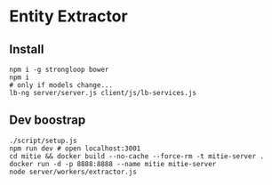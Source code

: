 # Entity Extractor

## Install

```
npm i -g strongloop bower
npm i
# only if models change...
lb-ng server/server.js client/js/lb-services.js
```

## Dev boostrap

```
./script/setup.js
npm run dev # open localhost:3001
cd mitie && docker build --no-cache --force-rm -t mitie-server .
docker run -d -p 8888:8888 --name mitie mitie-server
node server/workers/extractor.js
```

